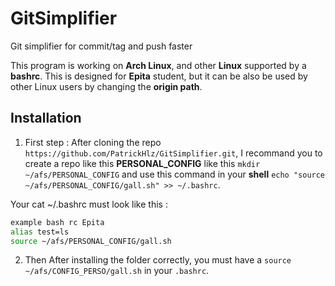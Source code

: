 # GitSimplifier

Git simplifier for commit/tag and push faster

This program is working on **Arch Linux**, and other **Linux** supported by a **bashrc**.
This is designed for **Epita** student, but it can be also be used by other Linux users by changing the **origin path**.

## Installation

1. First step : After cloning the repo `https://github.com/PatrickHlz/GitSimplifier.git`, I recommand you to create a repo like this **PERSONAL_CONFIG** like this `mkdir ~/afs/PERSONAL_CONFIG` and use this command in your **shell**  `echo "source ~/afs/PERSONAL_CONFIG/gall.sh" >> ~/.bashrc`.

Your cat ~/.bashrc must look like this :
```sh
example bash rc Epita
alias test=ls
source ~/afs/PERSONAL_CONFIG/gall.sh
``` 

2. Then
After installing the folder correctly, you must have a `source ~/afs/CONFIG_PERSO/gall.sh` in your `.bashrc`.




